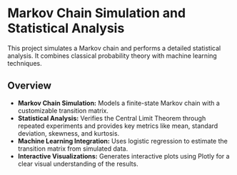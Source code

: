 # Markov Chain Simulation and Statistical Analysis

This project simulates a Markov chain and performs a detailed statistical analysis. It combines classical probability theory with machine learning techniques.

## Overview

- **Markov Chain Simulation:** Models a finite-state Markov chain with a customizable transition matrix.
- **Statistical Analysis:** Verifies the Central Limit Theorem through repeated experiments and provides key metrics like mean, standard deviation, skewness, and kurtosis.
- **Machine Learning Integration:** Uses logistic regression to estimate the transition matrix from simulated data.
- **Interactive Visualizations:** Generates interactive plots using Plotly for a clear visual understanding of the results.
